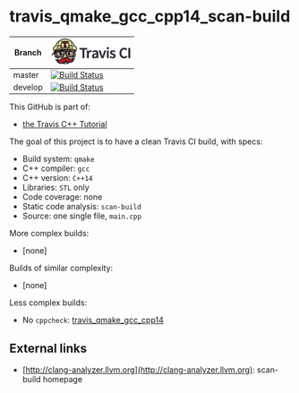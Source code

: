 # travis_qmake_gcc_cpp14_scan-build

Branch|[![Travis CI logo](TravisCI.png)](https://travis-ci.org)
---|---
master|[![Build Status](https://travis-ci.org/richelbilderbeek/travis_qmake_gcc_cpp14_scan-build.svg?branch=master)](https://travis-ci.org/richelbilderbeek/travis_qmake_gcc_cpp14_scan-build)
develop|[![Build Status](https://travis-ci.org/richelbilderbeek/travis_qmake_gcc_cpp14_scan-build.svg?branch=develop)](https://travis-ci.org/richelbilderbeek/)

This GitHub is part of:

 * [the Travis C++ Tutorial](https://github.com/richelbilderbeek/travis_cpp_tutorial)
 
The goal of this project is to have a clean Travis CI build, with specs:
 * Build system: `qmake`
 * C++ compiler: `gcc`
 * C++ version: `C++14`
 * Libraries: `STL` only
 * Code coverage: none
 * Static code analysis: `scan-build`
 * Source: one single file, `main.cpp`

More complex builds:

 * [none]

Builds of similar complexity:

 * [none]

Less complex builds:

 * No `cppcheck`: [travis_qmake_gcc_cpp14](https://www.github.com/richelbilderbeek/travis_qmake_gcc_cpp14)

## External links

 * [http://clang-analyzer.llvm.org](http://clang-analyzer.llvm.org): scan-build homepage
